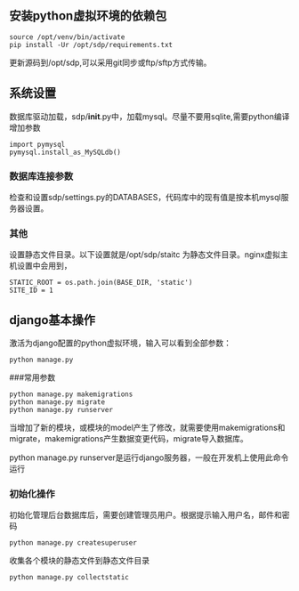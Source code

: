 
## 安装python虚拟环境的依赖包

    source /opt/venv/bin/activate
    pip install -Ur /opt/sdp/requirements.txt

更新源码到/opt/sdp,可以采用git同步或ftp/sftp方式传输。


## 系统设置

数据库驱动加载，sdp/__init__.py中，加载mysql。尽量不要用sqlite,需要python编译增加参数

    import pymysql
    pymysql.install_as_MySQLdb()

### 数据库连接参数

检查和设置sdp/settings.py的DATABASES，代码库中的现有值是按本机mysql服务器设置。
### 其他

设置静态文件目录。以下设置就是/opt/sdp/staitc 为静态文件目录。nginx虚拟主机设置中会用到，

    STATIC_ROOT = os.path.join(BASE_DIR, 'static')
    SITE_ID = 1




## django基本操作

激活为django配置的python虚拟环境，输入可以看到全部参数：

    python manage.py

###常用参数

    python manage.py makemigrations
    python manage.py migrate
    python manage.py runserver

当增加了新的模块，或模块的model产生了修改，就需要使用makemigrations和migrate，makemigrations产生数据变更代码，migrate导入数据库。

python manage.py runserver是运行django服务器，一般在开发机上使用此命令运行

### 初始化操作

初始化管理后台数据库后，需要创建管理员用户。根据提示输入用户名，邮件和密码

    python manage.py createsuperuser

收集各个模块的静态文件到静态文件目录

    python manage.py collectstatic
